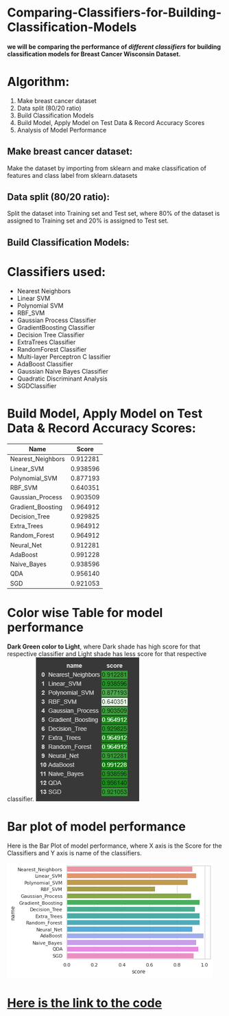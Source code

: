 # Comparing-Classifiers-for-Building-Classification-Models
#### we will be comparing the performance of ***different classifiers*** for building classification models for Breast Cancer Wisconsin Dataset.

# Algorithm:
1. Make breast cancer dataset
2. Data split (80/20 ratio)
3. Build Classification Models
4. Build Model, Apply Model on Test Data & Record Accuracy Scores
5. Analysis of Model Performance

## Make breast cancer dataset:
Make the dataset by importing from sklearn and make classification of features and class label from sklearn.datasets

## Data split (80/20 ratio):
Split the dataset into Training set and Test set, where 80% of the dataset is assigned to Training set and 20% is assigned to Test set.

## Build Classification Models:

# Classifiers used:
- Nearest Neighbors
- Linear SVM
- Polynomial SVM
- RBF_SVM
- Gaussian Process Classifier
- GradientBoosting Classifier
- Decision Tree Classifier
- ExtraTrees Classifier
- RandomForest Classifier
- Multi-layer Perceptron C lassifier
- AdaBoost Classifier
- Gaussian Naive Bayes Classifier
- Quadratic Discriminant Analysis
- SGDClassifier

# Build Model, Apply Model on Test Data & Record Accuracy Scores:

| Name        | Score       |
| ----------- | ----------- |
| Nearest_Neighbors      | 0.912281       |
| Linear_SVM | 0.938596        |
| Polynomial_SVM | 0.877193        |
| RBF_SVM | 0.640351        |
| Gaussian_Process | 0.903509        |
| Gradient_Boosting | 0.964912        |
| Decision_Tree | 0.929825        |
| Extra_Trees | 0.964912        |
| Random_Forest | 0.964912        |
| Neural_Net | 0.912281        |
| AdaBoost | 0.991228        |
| Naive_Bayes | 0.938596        |
| QDA | 0.956140        |
| SGD | 0.921053        |

# Color wise Table for model performance
**Dark Green color to Light**, where Dark shade has high score for that respective classifier and Light shade has less score for that respective classifier.
![](https://github.com/Subramaniam-dot/Comparing-Classifiers-for-Building-Classification-Models/blob/master/imag1.JPG?raw=true)


# Bar plot of model performance
Here is the  Bar Plot of model performance, where X axis is the Score for the Classifiers and Y axis is name of the classifiers. 

![](https://github.com/Subramaniam-dot/Comparing-Classifiers-for-Building-Classification-Models/blob/master/imag2.png?raw=true)


# [Here is the link to the code](https://github.com/Subramaniam-dot/Comparing-Classifiers-for-Building-Classification-Models/blob/master/comparing_classifiers.ipynb)
